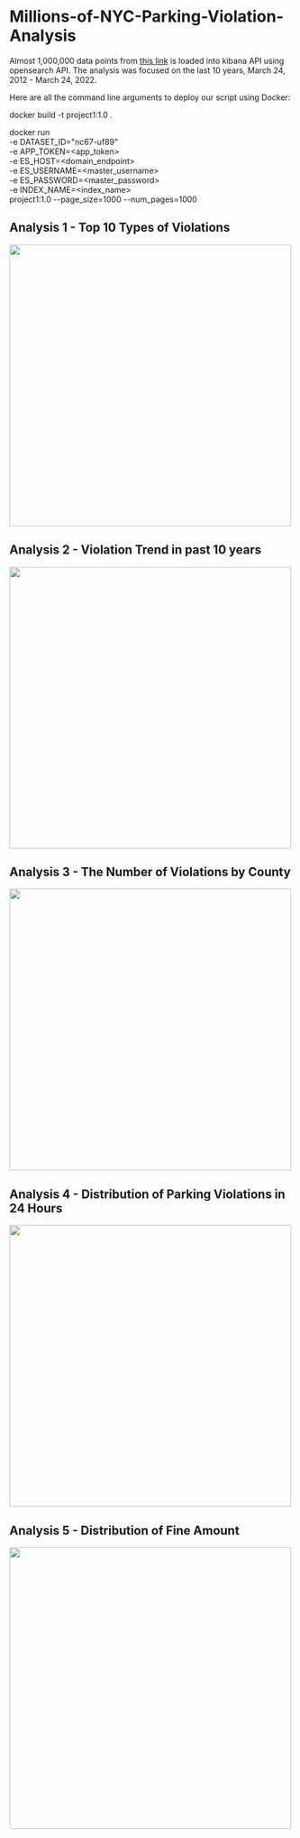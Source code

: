 # Millions-of-NYC-Parking-Violation-Analysis
  
Almost 1,000,000 data points from [this link](https://data.cityofnewyork.us/widgets/nc67-uf89) is loaded into kibana API using opensearch API. The analysis was focused on the last 10 years, March 24, 2012 - March 24, 2022.

Here are all the command line arguments to deploy our script using Docker:

docker build -t project1:1.0 .

docker run \
-e DATASET_ID="nc67-uf89" \
-e APP_TOKEN=<app_token> \
-e ES_HOST=<domain_endpoint> \
-e ES_USERNAME=<master_username> \
-e ES_PASSWORD=<master_password> \
-e INDEX_NAME=<index_name> \
project1:1.0 --page_size=1000 --num_pages=1000

## Analysis 1 - Top 10 Types of Violations

<img src="1.png" width=500>

## Analysis 2 - Violation Trend in past 10 years

<img src="2.png" width=500>

## Analysis 3 - The Number of Violations by County

<img src="3.png" width=500>

## Analysis 4 - Distribution of Parking Violations in 24 Hours

<img src="4.png" width=500>


## Analysis 5 - Distribution of Fine Amount 

<img src="5.png" width=500>
